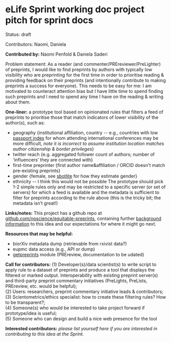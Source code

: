 
# eLife Sprint working doc project pitch for sprint docs

Status: draft

Contributors: Naomi, Daniela

**Contributed by:** Naomi Penfold & Daniela Saderi  

Problem statement: As a reader (and commenter/PREreviewer/PreLighter) of preprints, I would like to find preprints by authors with typically low visibility who are preprinting for the first time in order to prioritise reading & providing feedback on their preprints (and intentionally contribute to making preprints a success for everyone). This needs to be easy for me: I am motivated to counteract attention bias but I have little time to spend finding such preprints and I need to spend any time I have on the reading & writing about them.

**One-liner:** a prototype tool based on opinionated rules that filters a feed of preprints to prioritise those that match indicators of lower visibility of the author(s), such as:  
* geography {institutional affiliation, country -- e.g., countries with low [passport index](https://www.passportindex.org/byRank.php) for whom attending international conferences may be more difficult, *note it is incorrect to assume institution location matches author citizenship & border privileges*}
* twitter reach {e.g. aggregated follower count of authors; number of ‘influencers’ they are connected with}
* first-time preprinter {first author name&affiliation / ORCID doesn't match pre-existing preprints}
* gender {female, see [sbotlite](https://sbotlite.github.io/) for how they estimate gender}
* ethnicity -- I think this would not be possible
The prototype should pick 1-2 simple rules only and may be restricted to a specific server (or set of servers) for which a feed is available and the metadata is sufficient to filter for preprints according to the rule above  (this is the tricky bit; the metadata isn’t great!)

**Links/notes:** This project has a github repo at [github.com/npscience/equitable-preprints](https://github.com/npscience/equitable-preprints), containing further [background information](https://github.com/npscience/equitable-preprints/blob/master/elife-sprint-2019/equity-in-preprints-background-notes.md) to this idea and our expectations for where it might go next.

**Resources that may be helpful:**
* biorXiv metadata dump (retrievable from rxivist data?)
* eupmc data access (e.g., API or dump)
* [getpreprints](https://github.com/PREreview/getpreprints) module (PREreview, documentation to be udated)

**Call for contributors:** 
(1) Developer(s)/data scientist(s) to write script to apply rule to a dataset of preprints and produce a tool that displays the filtered or marked output. Interoperability with existing preprint server(s) and third-party preprint commentary initiatives (PreLights, PreLists, PREreview, etc. would be helpful);  
(2) Users: researchers, preprint commentary initiative leads & contributors;  
(3) Scientometrics/ethics specialist: how to create these filtering rules? How to be transparent?;  
(4) Someone(s) who would be interested to take project forward if prototype/idea is useful;  
(5) Someone who can design and build a nice web presence for the tool

**Interested contributors:** *please list yourself here if you are interested in contributing to this idea at the Sprint.*
